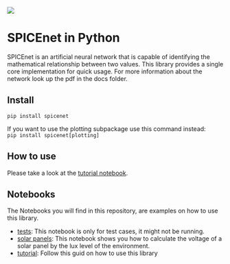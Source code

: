 ![](media/spice-net-logo-green-ai.png)

# SPICEnet in Python
SPICEnet is an artificial neural network that is capable of identifying the mathematical relationship between two values. This library provides a single core implementation for quick usage.
For more information about the network look up the pdf in the docs folder.

## Install
```pip install spicenet```

If you want to use the plotting subpackage use this command instead:\
```pip install spicenet[plotting]```

## How to use
Please take a look at the [tutorial notebook](/notebooks/spice_net_tutorial.ipynb).


## Notebooks
The Notebooks you will find in this repository, are examples on how to use this library.

- [tests](/notebooks/tests.ipynb): This notebook is only for test cases, it might not be running. 
- [solar panels](/notebooks/solar_panel_example.ipynb): This notebook shows you how to calculate the voltage of a solar panel by the lux level of the environment.
- [tutorial](/notebooks/spice_net_tutorial.ipynb): Follow this guid on how to use this library

